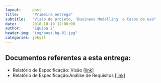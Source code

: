 ```yaml
---
layout:     post
title:      "Primeira entrega"
subtitle:   "Visão de projeto, 'Business Modelling' e Casos de uso"
date:       2018-10-19 12:00:00
author:     "Equipa 2"
header-img: "img/post-bg-01.jpg"
categories: jekyll
---
```


<p> <h2><b>Documentos referentes a esta entrega:</b> </h2>
<ul>
  <li>Relatório de Especificação: Visão <a href="https://drive.google.com/file/d/1ftOF0pNvubMByLcxcdsC59La__zsu1Du/view?usp=sharing
">[link]</a></li>
  <li> Relatório de Especificação:Análise de Requisitos <a href="https://drive.google.com/file/d/1O4fTRyiUZJCbS-sx68De4gPTMod-c7_M/view?usp=sharing
">[link]</a></li>
</ul>
